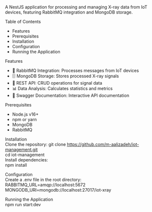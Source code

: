 A NestJS application for processing and managing X-ray data from IoT devices, featuring RabbitMQ integration and MongoDB storage.

Table of Contents

- Features
- Prerequisites
- Installation
- Configuration
- Running the Application

Features

- 🐇 RabbitMQ Integration: Processes messages from IoT devices
- 🗄 MongoDB Storage: Stores processed X-ray signals
- 📡 REST API: CRUD operations for signal data
- 📊 Data Analysis: Calculates statistics and metrics
- 📝 Swagger Documentation: Interactive API documentation

Prerequisites

- Node.js v16+
- npm or yarn
- MongoDB
- RabbitMQ

Installation <br>
Clone the repository: git clone https://github.com/m-aalizadeh/iot-management.git <br>
cd iot-management <br>
Install dependencies:<br>
npm install <br>

Configuration <br>
Create a .env file in the root directory:<br>
RABBITMQ_URL=amqp://localhost:5672<br>
MONGODB_URI=mongodb://localhost:27017/iot-xray<br>

Running the Application<br>
npm run start:dev
